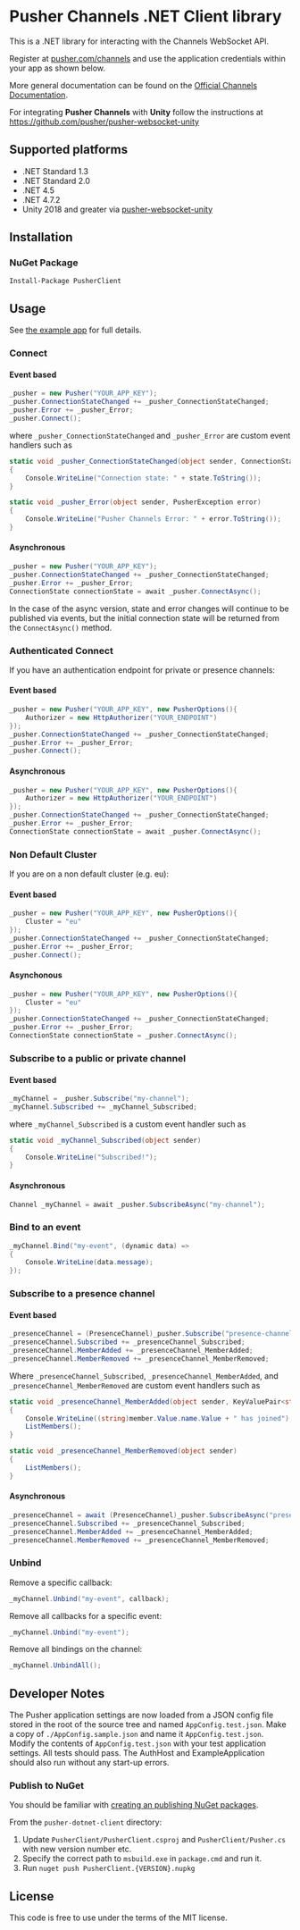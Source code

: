 # Pusher Channels .NET Client library

This is a .NET library for interacting with the Channels WebSocket API.

Register at [pusher.com/channels](https://pusher.com/channels) and use the application credentials within your app as shown below.

More general documentation can be found on the [Official Channels Documentation](https://pusher.com/docs/channels).

For integrating **Pusher Channels** with **Unity** follow the instructions at <https://github.com/pusher/pusher-websocket-unity>

## Supported platforms

* .NET Standard 1.3
* .NET Standard 2.0
* .NET 4.5
* .NET 4.7.2
* Unity 2018 and greater via [pusher-websocket-unity](https://github.com/pusher/pusher-websocket-unity)

## Installation

### NuGet Package

```
Install-Package PusherClient
```

## Usage

See [the example app](https://github.com/pusher/pusher-websocket-dotnet/tree/master/ExampleApplication) for full details.

### Connect

#### Event based
```cs
_pusher = new Pusher("YOUR_APP_KEY");
_pusher.ConnectionStateChanged += _pusher_ConnectionStateChanged;
_pusher.Error += _pusher_Error;
_pusher.Connect();
```

where `_pusher_ConnectionStateChanged` and `_pusher_Error` are custom event handlers such as

```cs
static void _pusher_ConnectionStateChanged(object sender, ConnectionState state)
{
    Console.WriteLine("Connection state: " + state.ToString());
}

static void _pusher_Error(object sender, PusherException error)
{
    Console.WriteLine("Pusher Channels Error: " + error.ToString());
}
```

#### Asynchronous
```cs
_pusher = new Pusher("YOUR_APP_KEY");
_pusher.ConnectionStateChanged += _pusher_ConnectionStateChanged;
_pusher.Error += _pusher_Error;
ConnectionState connectionState = await _pusher.ConnectAsync();
```

In the case of the async version, state and error changes will continue to be published via events, but the initial connection state will be returned from the `ConnectAsync()` method.

### Authenticated Connect
If you have an authentication endpoint for private or presence channels:

#### Event based
```cs
_pusher = new Pusher("YOUR_APP_KEY", new PusherOptions(){
    Authorizer = new HttpAuthorizer("YOUR_ENDPOINT")
});
_pusher.ConnectionStateChanged += _pusher_ConnectionStateChanged;
_pusher.Error += _pusher_Error;
_pusher.Connect();
```

#### Asynchronous

```cs
_pusher = new Pusher("YOUR_APP_KEY", new PusherOptions(){
    Authorizer = new HttpAuthorizer("YOUR_ENDPOINT")
});
_pusher.ConnectionStateChanged += _pusher_ConnectionStateChanged;
_pusher.Error += _pusher_Error;
ConnectionState connectionState = await _pusher.ConnectAsync();
```

### Non Default Cluster
If you are on a non default cluster (e.g. eu):

#### Event based
```cs
_pusher = new Pusher("YOUR_APP_KEY", new PusherOptions(){
    Cluster = "eu"
});
_pusher.ConnectionStateChanged += _pusher_ConnectionStateChanged;
_pusher.Error += _pusher_Error;
_pusher.Connect();
```

#### Asynchonous
```cs
_pusher = new Pusher("YOUR_APP_KEY", new PusherOptions(){
    Cluster = "eu"
});
_pusher.ConnectionStateChanged += _pusher_ConnectionStateChanged;
_pusher.Error += _pusher_Error;
ConnectionState connectionState = _pusher.ConnectAsync();
```

### Subscribe to a public or private channel

#### Event based
```cs
_myChannel = _pusher.Subscribe("my-channel");
_myChannel.Subscribed += _myChannel_Subscribed;
```
where `_myChannel_Subscribed` is a custom event handler such as

```cs
static void _myChannel_Subscribed(object sender)
{
    Console.WriteLine("Subscribed!");
}
```

#### Asynchronous
```cs
Channel _myChannel = await _pusher.SubscribeAsync("my-channel");
```

### Bind to an event

```cs
_myChannel.Bind("my-event", (dynamic data) =>
{
    Console.WriteLine(data.message);
});
```

### Subscribe to a presence channel

#### Event based
```cs
_presenceChannel = (PresenceChannel)_pusher.Subscribe("presence-channel");
_presenceChannel.Subscribed += _presenceChannel_Subscribed;
_presenceChannel.MemberAdded += _presenceChannel_MemberAdded;
_presenceChannel.MemberRemoved += _presenceChannel_MemberRemoved;
```

Where `_presenceChannel_Subscribed`, `_presenceChannel_MemberAdded`, and `_presenceChannel_MemberRemoved` are custom event handlers such as

```cs
static void _presenceChannel_MemberAdded(object sender, KeyValuePair<string, dynamic> member)
{
    Console.WriteLine((string)member.Value.name.Value + " has joined");
    ListMembers();
}

static void _presenceChannel_MemberRemoved(object sender)
{
    ListMembers();
}
```

#### Asynchronous

```cs
_presenceChannel = await (PresenceChannel)_pusher.SubscribeAsync("presence-channel");
_presenceChannel.Subscribed += _presenceChannel_Subscribed;
_presenceChannel.MemberAdded += _presenceChannel_MemberAdded;
_presenceChannel.MemberRemoved += _presenceChannel_MemberRemoved;
```

### Unbind

Remove a specific callback:

```cs
_myChannel.Unbind("my-event", callback);
```

Remove all callbacks for a specific event:

```cs
_myChannel.Unbind("my-event");
```

Remove all bindings on the channel:

```cs
_myChannel.UnbindAll();
```


## Developer Notes

The Pusher application settings are now loaded from a JSON config file stored in the root of the source tree and named `AppConfig.test.json`. Make a copy of `./AppConfig.sample.json` and name it `AppConfig.test.json`. Modify the contents of `AppConfig.test.json` with your test application settings. All tests should pass. The AuthHost and ExampleApplication should also run without any start-up errors.

### Publish to NuGet

You should be familiar with [creating an publishing NuGet packages](http://docs.nuget.org/docs/creating-packages/creating-and-publishing-a-package).

From the `pusher-dotnet-client` directory:

1. Update `PusherClient/PusherClient.csproj` and  `PusherClient/Pusher.cs` with new version number etc.
2. Specify the correct path to `msbuild.exe` in `package.cmd` and run it.
3. Run `nuget push PusherClient.{VERSION}.nupkg`

## License

This code is free to use under the terms of the MIT license.

